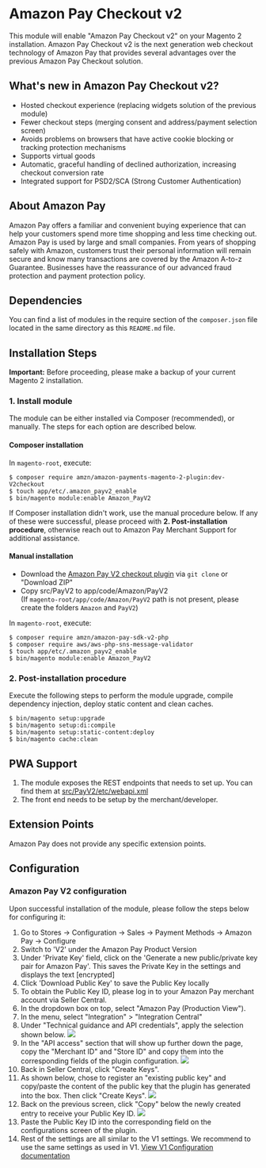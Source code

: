 # Amazon Pay Checkout v2

This module will enable "Amazon Pay Checkout v2" on your Magento 2 installation. Amazon Pay Checkout v2 is the next generation web checkout technology of Amazon Pay that provides several advantages over the previous Amazon Pay Checkout solution.

## What's new in Amazon Pay Checkout v2?

* Hosted checkout experience (replacing widgets solution of the previous module)
* Fewer checkout steps (merging consent and address/payment selection screen)
* Avoids problems on browsers that have active cookie blocking or tracking protection mechanisms
* Supports virtual goods
* Automatic, graceful handling of declined authorization, increasing checkout conversion rate
* Integrated support for PSD2/SCA (Strong Customer Authentication)

## About Amazon Pay

Amazon Pay offers a familiar and convenient buying experience that can help your customers spend more time shopping and less time checking out. Amazon Pay is used by large and small companies. From years of shopping safely with Amazon, customers trust their personal information will remain secure and know many transactions are covered by the Amazon A-to-z Guarantee. Businesses have the reassurance of our advanced fraud protection and payment protection policy.

## Dependencies

You can find a list of modules in the require section of the `composer.json` file located in the
same directory as this `README.md` file.

## Installation Steps

**Important:** Before proceeding, please make a backup of your current Magento 2 installation.

### 1. Install module

The module can be either installed via Composer (recommended), or manually. The steps for each option are described below. 

#### Composer installation

In `magento-root`, execute:

```
$ composer require amzn/amazon-payments-magento-2-plugin:dev-V2checkout
$ touch app/etc/.amazon_payv2_enable
$ bin/magento module:enable Amazon_PayV2
```

If Composer installation didn't work, use the manual procedure below. If any of these were successful, please proceed with **2. Post-installation procedure**, otherwise reach out to Amazon Pay Merchant Support for additional assistance.

#### Manual installation
* Download the [Amazon Pay V2 checkout plugin](https://github.com/amzn/amazon-payments-magento-2-plugin/tree/V2checkout) via `git clone` or "Download ZIP"
* Copy src/PayV2 to app/code/Amazon/PayV2  
(If `magento-root/app/code/Amazon/PayV2` path is not present, please create the folders `Amazon` and `PayV2`)  

In `magento-root`, execute:
```
$ composer require amzn/amazon-pay-sdk-v2-php
$ composer require aws/aws-php-sns-message-validator
$ touch app/etc/.amazon_payv2_enable
$ bin/magento module:enable Amazon_PayV2
```

### 2. Post-installation procedure

Execute the following steps to perform the module upgrade, compile dependency injection, deploy static content and clean caches.

```
$ bin/magento setup:upgrade
$ bin/magento setup:di:compile
$ bin/magento setup:static-content:deploy
$ bin/magento cache:clean
```

## PWA Support

1. The module exposes the REST endpoints that needs to set up. You can find them at [src/PayV2/etc/webapi.xml](https://github.com/amzn/amazon-payments-magento-2-plugin/blob/V2checkout/src/PayV2/etc/webapi.xml)
1. The front end needs to be setup by the merchant/developer.

## Extension Points

Amazon Pay does not provide any specific extension points.

## Configuration

### Amazon Pay V2 configuration ###

Upon successful installation of the module, please follow the steps below for configuring it:

1. Go to Stores -> Configuration -> Sales -> Payment Methods -> Amazon Pay -> Configure
1. Switch to 'V2' under the Amazon Pay Product Version
1. Under 'Private Key' field, click on the 'Generate a new public/private key pair for Amazon Pay'. This saves the Private Key in the settings and displays the text [encrypted]
1. Click 'Download Public Key' to save the Public Key locally
1. To obtain the Public Key ID, please log in to your Amazon Pay merchant account via Seller Central.
1. In the dropdown box on top, select "Amazon Pay (Production View").
1. In the menu, select "Integration" > "Integration Central"
1. Under "Technical guidance and API credentials", apply the selection shown below.
  ![](https://github.com/amzn/amazon-payments-magento-2-plugin/blob/master/docs/images/seller-central-wizard-selection.png?raw=true)
1. In the "API access" section that will show up further down the page, copy the "Merchant ID" and "Store ID" and copy them into the corresponding fields of the plugin configuration.
  ![](https://github.com/amzn/amazon-payments-magento-2-plugin/blob/master/docs/images/seller-central-merchantId-storeId.png?raw=true)
1. Back in Seller Central, click "Create Keys".
1. As shown below, chose to register an "existing public key" and copy/paste the content of the public key that the plugin has generated into the box. Then click "Create Keys".
  ![](https://github.com/amzn/amazon-payments-magento-2-plugin/blob/master/docs/images/seller-central-key-registration.png?raw=true)
1. Back on the previous screen, click "Copy" below the newly created entry to receive your Public Key ID.
  ![](https://github.com/amzn/amazon-payments-magento-2-plugin/blob/master/docs/images/seller-central-copy-key.png?raw=true)
1. Paste the Public Key ID into the corresponding field on the configurations screen of the plugin.
1. Rest of the settings are all similar to the V1 settings. We recommend to use the same settings as used in V1. [View V1 Configuration documentation](https://amzn.github.io/amazon-payments-magento-2-plugin/configuration.html)
